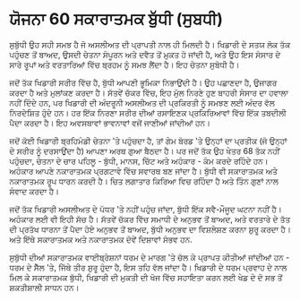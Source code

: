 # ਯੋਜਨਾ 60 ਸਕਾਰਾਤਮਕ ਬੁੱਧੀ (ਸੁਬਧੀ)

ਸੁਬੁੱਧੀ ਉਹ ਸਹੀ ਸਮਝ ਹੈ ਜੋ ਅਸਲੀਅਤ ਦੀ ਪ੍ਰਾਪਤੀ ਨਾਲ ਹੀ ਮਿਲਦੀ ਹੈ। ਖਿਡਾਰੀ ਦੇ ਸਤਯ ਲੋਕ ਤੱਕ ਪਹੁੰਚਣ ਤੋਂ ਬਾਅਦ, ਉਸਦੀ ਚੇਤਨਾ ਸੰਪੂਰਨ ਅਤੇ ਦਵੈਤ ਤੋਂ ਮੁਕਤ ਹੋ ਜਾਂਦੀ ਹੈ, ਅਤੇ ਉਹ ਇਸ ਸੰਸਾਰ ਦੇ ਸਾਰੇ ਰੂਪਾਂ ਅਤੇ ਵਰਤਾਰਿਆਂ ਵਿੱਚ ਬ੍ਰਹਮ ਨੂੰ ਸਮਝ ਲੈਂਦਾ ਹੈ। ਇਹ ਚੇਤਨਾ ਸੁਬੋਧੀ ਹੈ।

ਜਦੋਂ ਤੱਕ ਖਿਡਾਰੀ ਸਰੀਰ ਵਿੱਚ ਹੈ, ਬੁੱਧੀ ਆਪਣੀ ਭੂਮਿਕਾ ਨਿਭਾਉਂਦੀ ਹੈ। ਉਹ ਪਛਾਣਦਾ ਹੈ, ਉਜਾਗਰ ਕਰਦਾ ਹੈ ਅਤੇ ਮੁਲਾਂਕਣ ਕਰਦਾ ਹੈ। ਸੱਤਵੇਂ ਚੱਕਰ ਵਿੱਚ, ਇਹ ਮੁੱਲ ਨਿਰਣੇ ਹੁਣ ਬਾਹਰੀ ਸੰਸਾਰ ਦਾ ਹਵਾਲਾ ਨਹੀਂ ਦਿੰਦੇ ਹਨ, ਪਰ ਖਿਡਾਰੀ ਦੀ ਅੰਦਰੂਨੀ ਅਸਲੀਅਤ ਦੀ ਪ੍ਰਕਿਰਤੀ ਨੂੰ ਸਮਝਣ ਲਈ ਅੰਦਰ ਵੱਲ ਨਿਰਦੇਸ਼ਿਤ ਹੁੰਦੇ ਹਨ। ਹਰ ਇੱਕ ਨਿਰਣਾ ਸਰੀਰ ਦੀਆਂ ਰਸਾਇਣਕ ਪ੍ਰਕਿਰਿਆਵਾਂ ਵਿੱਚ ਇੱਕ ਤਬਦੀਲੀ ਪੈਦਾ ਕਰਦਾ ਹੈ। ਇਹ ਅਵਸਥਾਵਾਂ ਭਾਵਨਾਵਾਂ ਵਜੋਂ ਜਾਣੀਆਂ ਜਾਂਦੀਆਂ ਹਨ।

ਜਦੋਂ ਕੋਈ ਖਿਡਾਰੀ ਬ੍ਰਹਿਮੰਡੀ ਚੇਤਨਾ 'ਤੇ ਪਹੁੰਚਦਾ ਹੈ, ਤਾਂ ਗੇਮ ਬੋਰਡ 'ਤੇ ਉਨ੍ਹਾਂ ਦਾ ਪ੍ਰਤੀਕ (ਜੋ ਉਨ੍ਹਾਂ ਦੇ ਸਰੀਰ ਨੂੰ ਦਰਸਾਉਂਦਾ ਹੈ) ਆਪਣਾ ਅਰਥ ਗੁਆ ਬੈਠਦਾ ਹੈ। ਪਰ ਜਦੋਂ ਤੱਕ ਉਹ ਖੇਤਰ 68 ਤੱਕ ਨਹੀਂ ਪਹੁੰਚਦਾ, ਚੇਤਨਾ ਦੇ ਚਾਰ ਪਹਿਲੂ - ਬੁੱਧੀ, ਮਾਨਸ, ਚਿੱਟ ਅਤੇ ਅਹੰਕਾਰ - ਕੰਮ ਕਰਦੇ ਰਹਿੰਦੇ ਹਨ। ਅਹੰਕਾਰ ਆਪਣੇ ਨਕਾਰਾਤਮਕ ਪ੍ਰਗਟਾਵੇ ਵਿੱਚ ਸਵਾਰਥ ਬਣ ਜਾਂਦਾ ਹੈ। ਬੁੱਧੀ ਵੀ ਸਕਾਰਾਤਮਕ ਅਤੇ ਨਕਾਰਾਤਮਕ ਰੂਪ ਧਾਰਨ ਕਰਦੀ ਹੈ। ਚਿਤ ਲਗਾਤਾਰ ਕਿਰਿਆ ਵਿਚ ਰਹਿੰਦਾ ਹੈ ਅਤੇ ਤਿੰਨ ਗੁਣਾਂ ਨਾਲ ਸੰਵਾਦ ਕਰਦਾ ਹੈ।

ਜਦੋਂ ਤੱਕ ਖਿਡਾਰੀ ਅਸਲੀਅਤ ਦੇ ਪੱਧਰ 'ਤੇ ਨਹੀਂ ਪਹੁੰਚ ਜਾਂਦਾ, ਬੁੱਧੀ ਇੱਕ ਸਵੈ-ਮੌਜੂਦ ਘਟਨਾ ਨਹੀਂ ਹੈ। ਅਹੰਕਾਰ ਲਈ ਵੀ ਇਹੀ ਸੱਚ ਹੈ। ਸੱਤਵੇਂ ਚੱਕਰ ਵਿੱਚ ਸਮਾਧੀ ਦੇ ਅਨੁਭਵ ਤੋਂ ਬਾਅਦ, ਅਤੇ ਵਰਤਾਰੇ ਦੇ ਤੱਤ ਦੀ ਪ੍ਰਤੱਖ ਧਾਰਨਾ ਤੋਂ ਪੈਦਾ ਹੋਏ ਅਨੁਭਵ ਤੋਂ ਬਾਅਦ, ਬੁੱਧੀ ਅਨੁਭਵ ਦਾ ਵਿਸ਼ਲੇਸ਼ਣ ਕਰਨਾ ਸ਼ੁਰੂ ਕਰਦਾ ਹੈ। ਅਤੇ ਇੱਥੇ ਸਕਾਰਾਤਮਕ ਅਤੇ ਨਕਾਰਾਤਮਕ ਦੋਵੇਂ ਦਿਸ਼ਾਵਾਂ ਸੰਭਵ ਹਨ.

ਸੁਬੁੱਧੀ ਦੀਆਂ ਸਕਾਰਾਤਮਕ ਵਾਈਬ੍ਰੇਸ਼ਨਾਂ ਧਰਮ ਦੇ ਮਾਰਗ 'ਤੇ ਚੱਲ ਕੇ ਪ੍ਰਾਪਤ ਕੀਤੀਆਂ ਜਾਂਦੀਆਂ ਹਨ - ਧਰਮ ਦੇ ਸੈੱਲ 'ਤੇ, ਜਿੱਥੇ ਤੀਰ ਸ਼ੁਰੂ ਹੁੰਦਾ ਹੈ, ਇਸ ਤਹਿ ਵੱਲ ਜਾਂਦਾ ਹੈ। ਖਿਡਾਰੀ ਦੇ ਧਰਮ ਪ੍ਰਵਾਹ ਦੇ ਨਾਲ ਮਿਲ ਕੇ ਸਕਾਰਾਤਮਕ ਬੁੱਧੀ, ਖਿਡਾਰੀ ਦੀ ਮੁਕਤੀ ਦੀ ਖੋਜ ਵਿੱਚ ਸਹਾਇਤਾ ਕਰਨ ਲਈ ਖੇਡ ਦੇ ਦੋ ਸਭ ਤੋਂ ਸ਼ਕਤੀਸ਼ਾਲੀ ਸਾਧਨ ਹਨ।
